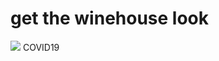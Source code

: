 # get the winehouse look
![](https://github.com/nondejus/wine-brand/blob/main/amy%20winehouse.jpg)
COVID19
